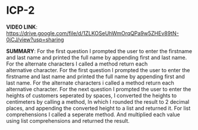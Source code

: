 # ICP-2
**VIDEO LINK**: https://drive.google.com/file/d/1ZLKOSeUhWmOrqQPa9w5ZHEv89tN-0jCJ/view?usp=sharing

**SUMMARY**: For the first question I prompted the user to enter the firstname and last name and printed the full name by appending first and last name. For the alternate characters I called a method return each alternative character. For the first question I prompted the user to enter the firstname and last name and printed the full name by appending first and last name. For the alternate characters i called a method return each alternative character. For the next question I prompted the user to enter the heights of customers seperated by spaces, I converted the heights to centimeters by calling a method, In which I rounded the result to 2 decimal places, and appending the converted height to a list and returned it. For list comprehensions I called a seperate method. And multiplied each value using  list comprehensions and returned the result.
